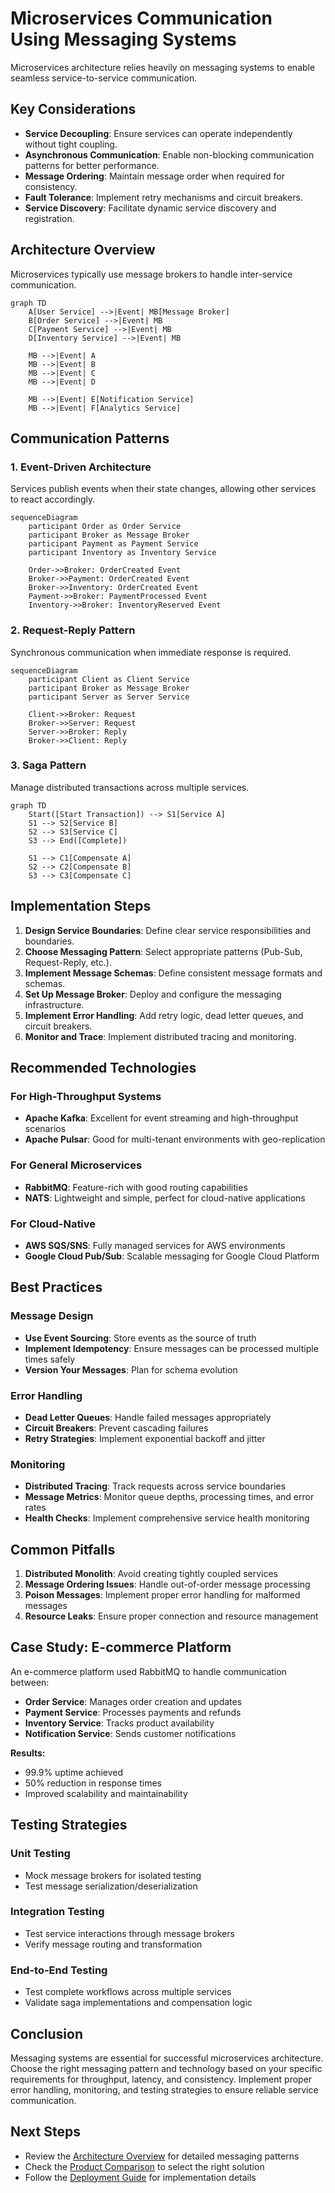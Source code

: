 # Microservices Communication Using Messaging Systems

Microservices architecture relies heavily on messaging systems to enable seamless service-to-service communication.

## Key Considerations

- **Service Decoupling**: Ensure services can operate independently without tight coupling.
- **Asynchronous Communication**: Enable non-blocking communication patterns for better performance.
- **Message Ordering**: Maintain message order when required for consistency.
- **Fault Tolerance**: Implement retry mechanisms and circuit breakers.
- **Service Discovery**: Facilitate dynamic service discovery and registration.

## Architecture Overview

Microservices typically use message brokers to handle inter-service communication.

```mermaid
graph TD 
    A[User Service] -->|Event| MB[Message Broker]
    B[Order Service] -->|Event| MB
    C[Payment Service] -->|Event| MB
    D[Inventory Service] -->|Event| MB
    
    MB -->|Event| A
    MB -->|Event| B
    MB -->|Event| C
    MB -->|Event| D
    
    MB -->|Event| E[Notification Service]
    MB -->|Event| F[Analytics Service]
```

## Communication Patterns

### 1. Event-Driven Architecture
Services publish events when their state changes, allowing other services to react accordingly.

```mermaid
sequenceDiagram
    participant Order as Order Service
    participant Broker as Message Broker
    participant Payment as Payment Service
    participant Inventory as Inventory Service
    
    Order->>Broker: OrderCreated Event
    Broker->>Payment: OrderCreated Event
    Broker->>Inventory: OrderCreated Event
    Payment->>Broker: PaymentProcessed Event
    Inventory->>Broker: InventoryReserved Event
```

### 2. Request-Reply Pattern
Synchronous communication when immediate response is required.

```mermaid
sequenceDiagram
    participant Client as Client Service
    participant Broker as Message Broker
    participant Server as Server Service
    
    Client->>Broker: Request
    Broker->>Server: Request
    Server->>Broker: Reply
    Broker->>Client: Reply
```

### 3. Saga Pattern
Manage distributed transactions across multiple services.

```mermaid
graph TD
    Start([Start Transaction]) --> S1[Service A]
    S1 --> S2[Service B]
    S2 --> S3[Service C]
    S3 --> End([Complete])
    
    S1 --> C1[Compensate A]
    S2 --> C2[Compensate B]
    S3 --> C3[Compensate C]
```

## Implementation Steps

1. **Design Service Boundaries**: Define clear service responsibilities and boundaries.
2. **Choose Messaging Pattern**: Select appropriate patterns (Pub-Sub, Request-Reply, etc.).
3. **Implement Message Schemas**: Define consistent message formats and schemas.
4. **Set Up Message Broker**: Deploy and configure the messaging infrastructure.
5. **Implement Error Handling**: Add retry logic, dead letter queues, and circuit breakers.
6. **Monitor and Trace**: Implement distributed tracing and monitoring.

## Recommended Technologies

### For High-Throughput Systems
- **Apache Kafka**: Excellent for event streaming and high-throughput scenarios
- **Apache Pulsar**: Good for multi-tenant environments with geo-replication

### For General Microservices
- **RabbitMQ**: Feature-rich with good routing capabilities
- **NATS**: Lightweight and simple, perfect for cloud-native applications

### For Cloud-Native
- **AWS SQS/SNS**: Fully managed services for AWS environments
- **Google Cloud Pub/Sub**: Scalable messaging for Google Cloud Platform

## Best Practices

### Message Design
- **Use Event Sourcing**: Store events as the source of truth
- **Implement Idempotency**: Ensure messages can be processed multiple times safely
- **Version Your Messages**: Plan for schema evolution

### Error Handling
- **Dead Letter Queues**: Handle failed messages appropriately
- **Circuit Breakers**: Prevent cascading failures
- **Retry Strategies**: Implement exponential backoff and jitter

### Monitoring
- **Distributed Tracing**: Track requests across service boundaries
- **Message Metrics**: Monitor queue depths, processing times, and error rates
- **Health Checks**: Implement comprehensive service health monitoring

## Common Pitfalls

1. **Distributed Monolith**: Avoid creating tightly coupled services
2. **Message Ordering Issues**: Handle out-of-order message processing
3. **Poison Messages**: Implement proper error handling for malformed messages
4. **Resource Leaks**: Ensure proper connection and resource management

## Case Study: E-commerce Platform

An e-commerce platform used RabbitMQ to handle communication between:
- **Order Service**: Manages order creation and updates
- **Payment Service**: Processes payments and refunds
- **Inventory Service**: Tracks product availability
- **Notification Service**: Sends customer notifications

**Results:**
- 99.9% uptime achieved
- 50% reduction in response times
- Improved scalability and maintainability

## Testing Strategies

### Unit Testing
- Mock message brokers for isolated testing
- Test message serialization/deserialization

### Integration Testing
- Test service interactions through message brokers
- Verify message routing and transformation

### End-to-End Testing
- Test complete workflows across multiple services
- Validate saga implementations and compensation logic

## Conclusion

Messaging systems are essential for successful microservices architecture. Choose the right messaging pattern and technology based on your specific requirements for throughput, latency, and consistency. Implement proper error handling, monitoring, and testing strategies to ensure reliable service communication.

## Next Steps

- Review the [Architecture Overview](../solutions/architecture-overview.md) for detailed messaging patterns
- Check the [Product Comparison](../solutions/product-comparison.md) to select the right solution
- Follow the [Deployment Guide](../implementation/deployment-guide.md) for implementation details
